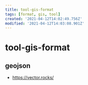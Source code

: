 ```yaml
---
title: tool-gis-format
tags: [format, gis, tool]
created: '2021-04-12T14:02:49.756Z'
modified: '2021-04-12T14:03:08.901Z'
---
```


# tool-gis-format

## geojson

- https://vector.rocks/
